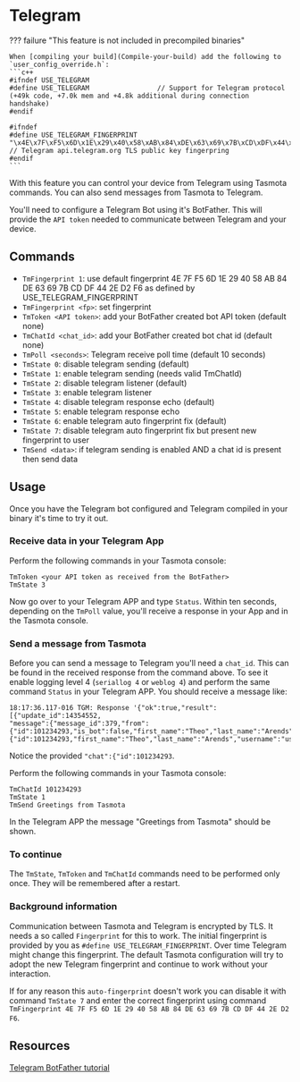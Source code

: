 # Telegram

??? failure "This feature is not included in precompiled binaries"  

    When [compiling your build](Compile-your-build) add the following to `user_config_override.h`:
    ```c++
    #ifndef USE_TELEGRAM 
    #define USE_TELEGRAM                 // Support for Telegram protocol (+49k code, +7.0k mem and +4.8k additional during connection handshake)
    #endif

    #ifndef
    #define USE_TELEGRAM_FINGERPRINT "\x4E\x7F\xF5\x6D\x1E\x29\x40\x58\xAB\x84\xDE\x63\x69\x7B\xCD\xDF\x44\x2E\xD2\xF6" // Telegram api.telegram.org TLS public key fingerpring
    #endif
    ```

With this feature you can control your device from Telegram using Tasmota commands. You can also send messages from Tasmota to Telegram.

You'll need to configure a Telegram Bot using it's BotFather. This will provide the `API token` needed to communicate between Telegram and your device.

## Commands

* `TmFingerprint 1`: use default fingerprint 4E 7F F5 6D 1E 29 40 58 AB 84 DE 63 69 7B CD DF 44 2E D2 F6 as defined by USE_TELEGRAM_FINGERPRINT
* `TmFingerprint <fp>`: set fingerprint
* `TmToken <API token>`: add your BotFather created bot API token (default none)
* `TmChatId <chat_id>`: add your BotFather created bot chat id (default none)
* `TmPoll <seconds>`: Telegram receive poll time (default 10 seconds)
* `TmState 0`: disable telegram sending (default)
* `TmState 1`: enable telegram sending (needs valid TmChatId)
* `TmState 2`: disable telegram listener (default)
* `TmState 3`: enable telegram listener
* `TmState 4`: disable telegram response echo (default)
* `TmState 5`: enable telegram response echo
* `TmState 6`: enable telegram auto fingerprint fix (default)
* `TmState 7`: disable telegram auto fingerprint fix but present new fingerprint to user
* `TmSend <data>`: if telegram sending is enabled AND a chat id is present then send data

## Usage

Once you have the Telegram bot configured and Telegram compiled in your binary it's time to try it out.

### Receive data in your Telegram App

Perform the following commands in your Tasmota console:

```
TmToken <your API token as received from the BotFather>
TmState 3
```

Now go over to your Telegram APP and type `Status`. Within ten seconds, depending on the ``TmPoll`` value, you'll receive a response in your App and in the Tasmota console.

### Send a message from Tasmota 

Before you can send a message to Telegram you'll need a `chat_id`. This can be found in the received response from the command above. To see it enable logging level 4 (``seriallog 4`` or ``weblog 4``) and perform the same command `Status` in your Telegram APP. You should receive a message like:

```
18:17:36.117-016 TGM: Response '{"ok":true,"result":[{"update_id":14354552,
"message":{"message_id":379,"from":{"id":101234293,"is_bot":false,"first_name":"Theo","last_name":"Arends","username":"user","language_code":"nl"},"chat":{"id":101234293,"first_name":"Theo","last_name":"Arends","username":"user","type":"private"},"date":1716913055,"text":"Status"}}]}'
```

Notice the provided `"chat":{"id":101234293`.

Perform the following commands in your Tasmota console:

```
TmChatId 101234293
TmState 1
TmSend Greetings from Tasmota
```

In the Telegram APP the message "Greetings from Tasmota" should be shown.

### To continue

The ``TmState``, ``TmToken`` and ``TmChatId`` commands need to be performed only once. They will be remembered after a restart.

### Background information

Communication between Tasmota and Telegram is encrypted by TLS. It needs a so called `Fingerprint` for this to work. The initial fingerprint is provided by you as `#define USE_TELEGRAM_FINGERPRINT`. Over time Telegram might change this fingerprint. The default Tasmota configuration will try to adopt the new Telegram fingerprint and continue to work without your interaction. 

If for any reason this `auto-fingerprint` doesn't work you can disable it with command ``TmState 7`` and enter the correct fingerprint using command ``TmFingerprint 4E 7F F5 6D 1E 29 40 58 AB 84 DE 63 69 7B CD DF 44 2E D2 F6``.

## Resources

[Telegram BotFather tutorial](https://core.telegram.org/bots/tutorial)
